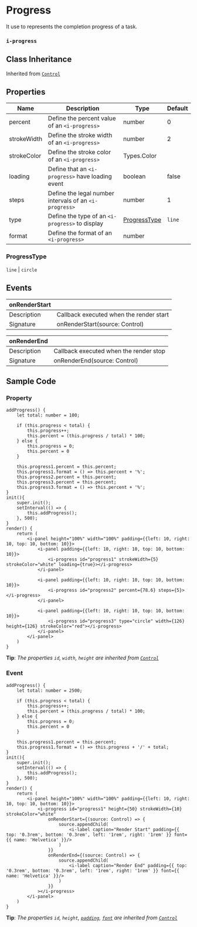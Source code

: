 # Progress

It use to represents the completion progress of a task.

### `i-progress`

## Class Inheritance
Inherited from [`Control`](components/Control/README.md)

## Properties

| Name            | Description                                            | Type        | Default |
| --------------- | -------------------------------------------------      | ----------  | ------- |
| percent         | Define the percent value of an `<i-progress>`          | number      | 0       |
| strokeWidth     | Define the stroke width  of an `<i-progress>`          | number      | 2       |
| strokeColor     | Define the stroke color of an `<i-progress>`           | Types.Color |         |
| loading         | Define that an `<i-progress>` have loading event       | boolean     | false   |
| steps           | Define the legal number intervals of an `<i-progress>` | number      | 1       |
| type            | Define the type of an `<i-progress>` to display        | [ProgressType](#progresstype) | `line` |
| format          | Define the format of an `<i-progress>`                 | number      |         |

### ProgressType
`line` \| `circle`

## Events

| **onRenderStart** |                                                |
| --------------    | ---------------------------------------------- |
| Description       | Callback executed when the render start        |
| Signature         | onRenderStart(source: Control)                 |

| **onRenderEnd** |                                                |
| --------------  | ---------------------------------------------- |
| Description     | Callback executed when the render stop         |
| Signature       | onRenderEnd(source: Control)                   |

## Sample Code

### Property
```typescript(samples/i-progress_1.tsx)
addProgress() {
    let total: number = 100;

    if (this.progress < total) {
        this.progress++;
        this.percent = (this.progress / total) * 100;
    } else {
        this.progress = 0;
        this.percent = 0
    }

    this.progress1.percent = this.percent;
    this.progress1.format = () => this.percent + '%';
    this.progress2.percent = this.percent;
    this.progress3.percent = this.percent;
    this.progress3.format = () => this.percent + '%';
}
init(){
    super.init();
    setInterval(() => {
        this.addProgress();
    }, 500);
}
render() {
    return (
        <i-panel height="100%" width="100%" padding={{left: 10, right: 10, top: 10, bottom: 10}}>
            <i-panel padding={{left: 10, right: 10, top: 10, bottom: 10}}>
                <i-progress id="progress1" strokeWidth={5} strokeColor="white" loading={true}></i-progress>
            </i-panel>
    
            <i-panel padding={{left: 10, right: 10, top: 10, bottom: 10}}>
                <i-progress id="progress2" percent={78.6} steps={5}></i-progress>
            </i-panel>
    
            <i-panel padding={{left: 10, right: 10, top: 10, bottom: 10}}>
                <i-progress id="progress3" type="circle" width={126} height={126} strokeColor="red"></i-progress>
            </i-panel>
        </i-panel>
    )
}
```
**Tip**: _The properties `id`, `width`, `height` are inherited from [`Control`](components/Control/README.md)_

### Event
```typescript(samples/i-progress_2.tsx)
addProgress() {
    let total: number = 2500;

    if (this.progress < total) {
        this.progress++;
        this.percent = (this.progress / total) * 100;
    } else {
        this.progress = 0;
        this.percent = 0
    }

    this.progress1.percent = this.percent;
    this.progress1.format = () => this.progress + '/' + total;
}
init(){
    super.init();
    setInterval(() => {
        this.addProgress();
    }, 500);
}
render() {
    return (
        <i-panel height="100%" width="100%" padding={{left: 10, right: 10, top: 10, bottom: 10}}>
            <i-progress id="progress1" height={50} strokeWidth={10} strokeColor="white"
                onRenderStart={(source: Control) => {
                    source.appendChild(
                        <i-label caption="Render Start" padding={{ top: '0.3rem', bottom: '0.3rem', left: '1rem', right: '1rem' }} font={{ name: 'Helvetica' }}/>
                    )
                }}
                onRenderEnd={(source: Control) => {
                    source.appendChild(
                        <i-label caption="Render End" padding={{ top: '0.3rem', bottom: '0.3rem', left: '1rem', right: '1rem' }} font={{ name: 'Helvetica' }}/>
                    )
                }}
            ></i-progress>
        </i-panel>
    )
}
```
**Tip**: _The properties `id`, `height`, [`padding`](components/customdatatype/README.md#ispace), [`font`](components/customdatatype/README.md#ifont) are inherited from [`Control`](components/Control/README.md)_